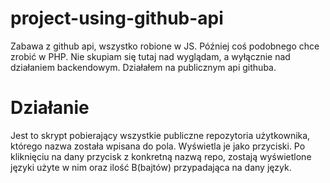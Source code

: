 # project-using-github-api

Zabawa z github api, wszystko robione w JS. Później coś podobnego chce zrobić w PHP. Nie skupiam się tutaj nad wyglądam, a wyłącznie nad działaniem backendowym. Działałem na publicznym api githuba.

# Działanie

Jest to skrypt pobierający wszystkie publiczne repozytoria użytkownika, którego nazwa została wpisana do pola. Wyświetla je jako przyciski. Po kliknięciu na dany przycisk z konkretną nazwą repo, zostają wyświetlone języki użyte w nim oraz ilość B(bajtów) przypadająca na dany język.